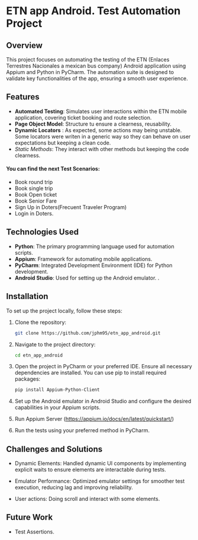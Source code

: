 
# ETN app Android. Test Automation Project

## Overview

This project focuses on automating the testing of the ETN (Enlaces Terrestres Nacionales a mexican bus company) Android application using Appium and Python in PyCharm. The automation suite is designed to validate key functionalities of the app, ensuring a smooth user experience.

## Features

- **Automated Testing**: Simulates user interactions within the ETN mobile application, covering ticket booking and route selection.
- **Page Object Model**: Structure tu ensure a clearness, reusability.
- **Dynamic Locators** : As expected, some actions may being unstable. Some locators were writen in a generic way so they can behave on user expectations but keeping a clean code. 
- *Static Methods*: They interact with other methods but keeping the code clearness.

#### You can find the next Test Scenarios:

- Book round trip 
- Book single trip 
- Book Open ticket
- Book Senior Fare
- Sign Up in Doters(Frecuent Traveler Program)
- Login in Doters.

## Technologies Used

- **Python**: The primary programming language used for automation scripts.
- **Appium**: Framework for automating mobile applications.
- **PyCharm**: Integrated Development Environment (IDE) for Python development.
- **Android Studio**: Used for setting up the Android emulator.
.

## Installation

To set up the project locally, follow these steps:

1. Clone the repository:
   ```bash
   git clone https://github.com/jphm95/etn_app_android.git

2. Navigate to the project directory:
   ```bash
   cd etn_app_android

3. Open the project in PyCharm or your preferred IDE.
   Ensure all necessary dependencies are installed. You can use pip to install required packages:
   ```bash
   pip install Appium-Python-Client

4. Set up the Android emulator in Android Studio and configure the desired capabilities in your Appium scripts.

5. Run Appium Server (https://appium.io/docs/en/latest/quickstart/)
   
6. Run the tests using your preferred method in PyCharm.
   
## Challenges and Solutions

- Dynamic Elements: Handled dynamic UI components by implementing explicit waits to ensure elements are interactable during tests.

- Emulator Performance: Optimized emulator settings for smoother test execution, reducing lag and improving reliability.

- User actions: Doing scroll and interact with some elements.

## Future Work

- Test Assertions.
